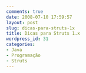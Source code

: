 ```yaml
---
comments: true
date: 2008-07-10 17:59:57
layout: post
slug: dicas-para-struts-1x
title: Dicas para Struts 1.x
wordpress_id: 31
categories:
- Java
- Programação
- Struts
---
```


